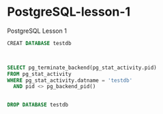 # PostgreSQL-lesson-1
PostgreSQL Lesson 1
```sql
CREAT DATABASE testdb



SELECT pg_terminate_backend(pg_stat_activity.pid)
FROM pg_stat_activity
WHERE pg_stat_activity.datname = 'testdb'
  AND pid <> pg_backend_pid()


DROP DATABASE testdb

```



